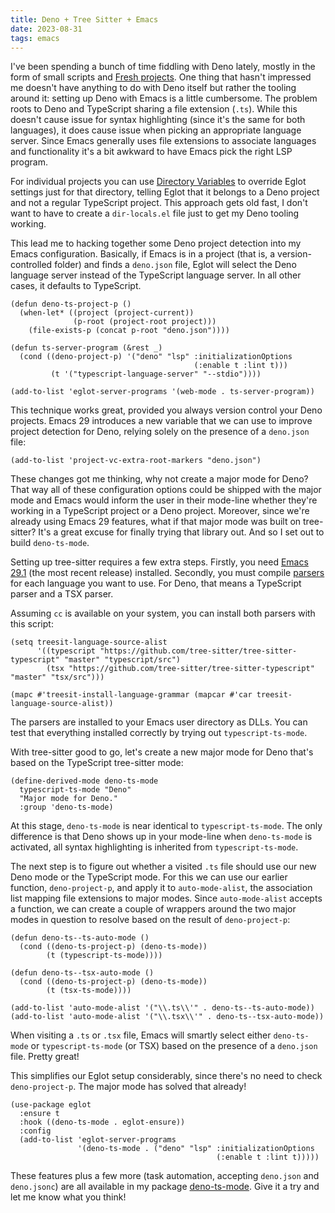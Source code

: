 ```yaml
---
title: Deno + Tree Sitter + Emacs
date: 2023-08-31
tags: emacs
---
```


I've been spending a bunch of time fiddling with Deno lately, mostly
in the form of small scripts and [Fresh
projects](https://fresh.deno.dev/). One thing that hasn't impressed me
doesn't have anything to do with Deno itself but rather the tooling
around it: setting up Deno with Emacs is a little cumbersome. The
problem roots to Deno and TypeScript sharing a file extension (`.ts`).
While this doesn't cause issue for syntax highlighting (since it's the
same for both languages), it does cause issue when picking an
appropriate language server. Since Emacs generally uses file
extensions to associate languages and functionality it's a bit awkward
to have Emacs pick the right LSP program.

For individual projects you can use [Directory
Variables](https://www.gnu.org/software/emacs/manual/html_node/emacs/Directory-Variables.html)
to override Eglot settings just for that directory, telling Eglot that
it belongs to a Deno project and not a regular TypeScript
project. This approach gets old fast, I don't want to have to create
a `dir-locals.el` file just to get my Deno tooling working.

This lead me to hacking together some Deno project detection into my
Emacs configuration. Basically, if Emacs is in a project (that is, a
version-controlled folder) and finds a `deno.json` file, Eglot will
select the Deno language server instead of the TypeScript language
server. In all other cases, it defaults to TypeScript.

```elisp
(defun deno-ts-project-p ()
  (when-let* ((project (project-current))
              (p-root (project-root project)))
    (file-exists-p (concat p-root "deno.json"))))
    
(defun ts-server-program (&rest _)
  (cond ((deno-project-p) '("deno" "lsp" :initializationOptions
                                         (:enable t :lint t)))
         (t '("typescript-language-server" "--stdio"))))

(add-to-list 'eglot-server-programs '(web-mode . ts-server-program))
```

This technique works great, provided you always version control your
Deno projects. Emacs 29 introduces a new variable that we can use to
improve project detection for Deno, relying solely on the presence of
a `deno.json` file:

```elisp
(add-to-list 'project-vc-extra-root-markers "deno.json")
```

These changes got me thinking, why not create a major mode for Deno?
That way all of these configuration options could be shipped with the
major mode and Emacs would inform the user in their mode-line whether
they're working in a TypeScript project or a Deno project. Moreover,
since we're already using Emacs 29 features, what if that major mode
was built on tree-sitter? It's a great excuse for finally trying that
library out. And so I set out to build `deno-ts-mode`.

Setting up tree-sitter requires a few extra steps. Firstly, you need
[Emacs 29.1](https://www.gnu.org/software/emacs/download.html) (the
most recent release) installed. Secondly, you must compile
[parsers](https://tree-sitter.github.io/tree-sitter/using-parsers) for
each language you want to use. For Deno, that means a TypeScript
parser and a TSX parser.

Assuming `cc` is available on your system, you can install both
parsers with this script:

```elisp
(setq treesit-language-source-alist
      '((typescript "https://github.com/tree-sitter/tree-sitter-typescript" "master" "typescript/src")
        (tsx "https://github.com/tree-sitter/tree-sitter-typescript" "master" "tsx/src")))

(mapc #'treesit-install-language-grammar (mapcar #'car treesit-language-source-alist))
```

The parsers are installed to your Emacs user directory as DLLs. You
can test that everything installed correctly by trying out `typescript-ts-mode`.

With tree-sitter good to go, let's create a new major mode for Deno
that's based on the TypeScript tree-sitter mode:

```elisp
(define-derived-mode deno-ts-mode
  typescript-ts-mode "Deno"
  "Major mode for Deno."
  :group 'deno-ts-mode)
```

At this stage, `deno-ts-mode` is near identical to
`typescript-ts-mode`. The only difference is that Deno shows up in
your mode-line when `deno-ts-mode` is activated, all syntax
highlighting is inherited from `typescript-ts-mode`.

The next step is to figure out whether a visited `.ts` file should use
our new Deno mode or the TypeScript mode. For this we can use our
earlier function, `deno-project-p`, and apply it to `auto-mode-alist`,
the association list mapping file extensions to major modes. Since
`auto-mode-alist` accepts a function, we can create a couple of
wrappers around the two major modes in question to resolve based on
the result of `deno-project-p`:

```elisp
(defun deno-ts--ts-auto-mode ()
  (cond ((deno-ts-project-p) (deno-ts-mode))
        (t (typescript-ts-mode))))

(defun deno-ts--tsx-auto-mode ()
  (cond ((deno-ts-project-p) (deno-ts-mode))
        (t (tsx-ts-mode))))

(add-to-list 'auto-mode-alist '("\\.ts\\'" . deno-ts--ts-auto-mode))
(add-to-list 'auto-mode-alist '("\\.tsx\\'" . deno-ts--tsx-auto-mode))
```

When visiting a `.ts` or `.tsx` file, Emacs will smartly select either
`deno-ts-mode` or `typescript-ts-mode` (or TSX) based on the presence
of a `deno.json` file. Pretty great!

This simplifies our Eglot setup considerably, since there's no need to
check `deno-project-p`. The major mode has solved that already!

```elisp
(use-package eglot
  :ensure t
  :hook ((deno-ts-mode . eglot-ensure))
  :config
  (add-to-list 'eglot-server-programs
               '(deno-ts-mode . ("deno" "lsp" :initializationOptions
                                              (:enable t :lint t)))))
```

These features plus a few more (task automation, accepting `deno.json`
and `deno.jsonc`) are all available in my package
[deno-ts-mode](https://git.sr.ht/~mgmarlow/deno-ts-mode). Give it a
try and let me know what you think!
